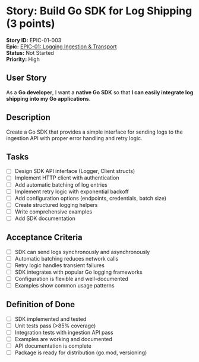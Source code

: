 # Story: Build Go SDK for Log Shipping (3 points)

**Story ID:** EPIC-01-003  
**Epic:** [EPIC-01: Logging Ingestion & Transport](../epic-01.md)  
**Status:** Not Started  
**Priority:** High

## User Story

As a **Go developer**, I want a **native Go SDK** so that **I can easily integrate log shipping into my Go applications**.

## Description

Create a Go SDK that provides a simple interface for sending logs to the ingestion API with proper error handling and retry logic.

## Tasks

- [ ] Design SDK API interface (Logger, Client structs)
- [ ] Implement HTTP client with authentication
- [ ] Add automatic batching of log entries
- [ ] Implement retry logic with exponential backoff
- [ ] Add configuration options (endpoints, credentials, batch size)
- [ ] Create structured logging helpers
- [ ] Write comprehensive examples
- [ ] Add SDK documentation

## Acceptance Criteria

- [ ] SDK can send logs synchronously and asynchronously
- [ ] Automatic batching reduces network calls
- [ ] Retry logic handles transient failures
- [ ] SDK integrates with popular Go logging frameworks
- [ ] Configuration is flexible and well-documented
- [ ] Examples show common usage patterns

## Definition of Done

- [ ] SDK implemented and tested
- [ ] Unit tests pass (>85% coverage)
- [ ] Integration tests with ingestion API pass
- [ ] Examples are working and documented
- [ ] API documentation is complete
- [ ] Package is ready for distribution (go.mod, versioning)
